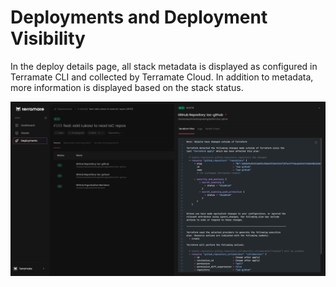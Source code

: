 # Deployments and Deployment Visibility

In the deploy details page, all stack metadata is displayed as configured in Terramate CLI and collected by
Terramate Cloud. In addition to metadata, more information is displayed based on the stack status.


![Terramate Deployment Page](../assets/deployment-details.png "Terramate Deployment Page")


